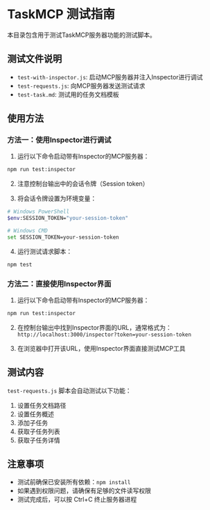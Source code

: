 # TaskMCP 测试指南

本目录包含用于测试TaskMCP服务器功能的测试脚本。

## 测试文件说明

- `test-with-inspector.js`: 启动MCP服务器并注入Inspector进行调试
- `test-requests.js`: 向MCP服务器发送测试请求
- `test-task.md`: 测试用的任务文档模板

## 使用方法

### 方法一：使用Inspector进行调试

1. 运行以下命令启动带有Inspector的MCP服务器：

```bash
npm run test:inspector
```

2. 注意控制台输出中的会话令牌（Session token）

3. 将会话令牌设置为环境变量：

```bash
# Windows PowerShell
$env:SESSION_TOKEN="your-session-token"

# Windows CMD
set SESSION_TOKEN=your-session-token
```

4. 运行测试请求脚本：

```bash
npm test
```

### 方法二：直接使用Inspector界面

1. 运行以下命令启动带有Inspector的MCP服务器：

```bash
npm run test:inspector
```

2. 在控制台输出中找到Inspector界面的URL，通常格式为：
   `http://localhost:3000/inspector?token=your-session-token`

3. 在浏览器中打开该URL，使用Inspector界面直接测试MCP工具

## 测试内容

`test-requests.js` 脚本会自动测试以下功能：

1. 设置任务文档路径
2. 设置任务概述
3. 添加子任务
4. 获取子任务列表
5. 获取子任务详情

## 注意事项

- 测试前确保已安装所有依赖：`npm install`
- 如果遇到权限问题，请确保有足够的文件读写权限
- 测试完成后，可以按 Ctrl+C 终止服务器进程